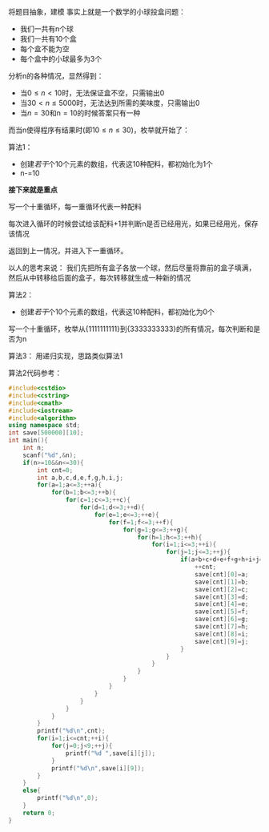 将题目抽象，建模
事实上就是一个数学的小球投盒问题：
* 我们一共有n个球
* 我们一共有10个盒
* 每个盒不能为空
* 每个盒中的小球最多为3个

分析n的各种情况，显然得到：

* 当$0\leq n< 10$时，无法保证盒不空，只需输出0
* 当$30< n \leq 5000$时，无法达到所需的美味度，只需输出0
* 当$n=30$和n$=10$的时候答案只有一种

而当n使得程序有结果时(即$10\leq n \leq 30$)，枚举就开始了：

算法1：
* 创建*若干*个10个元素的数组，代表这10种配料，都初始化为1个
* n-=10

**接下来就是重点**

写一个十重循环，每一重循环代表一种配料

每次进入循环的时候尝试给该配料+1并判断n是否已经用光，如果已经用光，保存该情况

返回到上一情况，并进入下一重循环。

以人的思考来说：
我们先把所有盒子各放一个球，然后尽量将靠前的盒子填满，然后从中转移给后面的盒子，每次转移就生成一种新的情况

算法2：
* 创建*若干*个10个元素的数组，代表这10种配料，都初始化为0个

写一个十重循环，枚举从{1111111111}到{3333333333}的所有情况，每次判断和是否为n

算法3：
用递归实现，思路类似算法1

算法2代码参考：
```cpp
#include<cstdio>
#include<cstring>
#include<cmath>
#include<iostream>
#include<algorithm>
using namespace std;
int save[500000][10];
int main(){
    int n;
    scanf("%d",&n);
    if(n>=10&&n<=30){
        int cnt=0;
        int a,b,c,d,e,f,g,h,i,j;
        for(a=1;a<=3;++a){
            for(b=1;b<=3;++b){
                for(c=1;c<=3;++c){
                    for(d=1;d<=3;++d){
                        for(e=1;e<=3;++e){
                            for(f=1;f<=3;++f){
                                for(g=1;g<=3;++g){
                                    for(h=1;h<=3;++h){
                                        for(i=1;i<=3;++i){
                                            for(j=1;j<=3;++j){
                                                if(a+b+c+d+e+f+g+h+i+j==n){
                                                    ++cnt;
                                                    save[cnt][0]=a;
                                                    save[cnt][1]=b;
                                                    save[cnt][2]=c;
                                                    save[cnt][3]=d;
                                                    save[cnt][4]=e;
                                                    save[cnt][5]=f;
                                                    save[cnt][6]=g;
                                                    save[cnt][7]=h;
                                                    save[cnt][8]=i;
                                                    save[cnt][9]=j;
                                                }
                                            }
                                        }
                                    }
                                }
                            }
                        }
                    }
                }
            }
        }
        printf("%d\n",cnt);
        for(i=1;i<=cnt;++i){
            for(j=0;j<9;++j){
                printf("%d ",save[i][j]);
            }
            printf("%d\n",save[i][9]);
        }
    }
    else{
        printf("%d\n",0);
    }
    return 0;
}
```